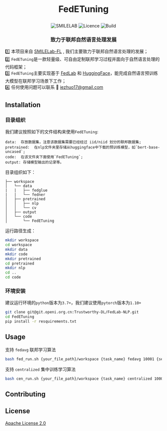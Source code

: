 <h1 align="center">  
    <p> FedETuning </p>  
</h1>  
 
 <p align="center"> 
	 <img alt="SMILELAB" src="https://img.shields.io/badge/owner-SMILELAB-orange">
	 <img alt="Licence" src="https://img.shields.io/badge/License-Apache%202.0-yellow">
	 <img alt="Build" src="https://img.shields.io/badge/build-processing-green">
 </p>
 
<h3 align="center">  
    <p> 致力于联邦自然语言处理发展 </p>  
</h3>  
  
1️⃣ 本项目来自 [SMILELab-FL](https://github.com/SMILELab-FL/FedLab-NLP) , 我们主要致力于联邦自然语言处理的发展；  
2️⃣ `FedETuning`是一款轻量级、可自由定制联邦学习过程并面向于自然语言处理的代码框架；  
3️⃣ `FedETuning`主要实现基于 [FedLab](https://github.com/SMILELab-FL/FedLab) 和 [HuggingFace](https://github.com/huggingface/transformers)，能完成自然语言预训练大模型在联邦学习场景下工作；  
4️⃣ 任何使用问题可以联系 :e-mail: iezhuo17@gmail.com
  
## Installation

### 目录组织  
我们建议按照如下的文件结构来使用`FedETuning`:    

    data:  存放数据集，注意该数据集需要已经经过 iid/niid 划分的联邦数据集;
    pretrained:  在nlp文件夹里存储从huggingface中下载的预训练模型，如`bert-base-uncased`;
    code:  在该文件夹下面使用`FedETuning`;
    output: 存储模型输出的记录等。

目录组织如下：
```grapha  
├── workspace  
│   └── data  
|   |   ├── fedglue  
|   |   └── fedner  
│   ├── pretrained  
│   │   ├── nlp  
│   │   └── cv  
│   ├── output  
│   └── code  
│       └── FedETuning  
```  
  
运行路径生成：  
```bash  
mkdir workspace  
cd workspace  
mkdir data  
mkdir code  
mkdir pretrained  
cd pretrained  
mkdir nlp  
cd ..  
cd code  
```  
 
### 环境安装  
建议运行环境的`python`版本为`3.7+`，我们建议使用`pytorch`版本为`1.10+` 
```bash  
git clone git@git.openi.org.cn:Trustworthy-DL/FedLab-NLP.git  
cd FedETuning  
pip install -r resquirements.txt  
```

## Usage
支持 `fedavg` 联邦学习算法
```bash
bash fed_run.sh {your_file_path}/workspace {task_name} fedavg 10001 {server_gpu_id} {client1_gpu_id} {client2_gpu_id}
```

支持 `centralized` 集中训练学习算法
```bash
bash cen_run.sh {your_file_path}/workspace {task_name} centralized 10001 {server_gpu_id}
```

## Contributing


## License
[Apache License 2.0](https://git.openi.org.cn/Trustworthy-DL/fednlp-dev/src/branch/master/LICENSE)

